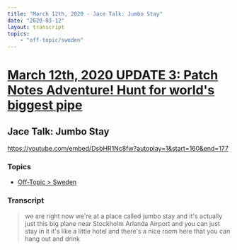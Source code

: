 ```yaml
---
title: "March 12th, 2020 - Jace Talk: Jumbo Stay"
date: "2020-03-12"
layout: transcript
topics: 
    - "off-topic/sweden"
---
```

# [March 12th, 2020 UPDATE 3: Patch Notes Adventure! Hunt for world's biggest pipe](../2020-03-12.md)
## Jace Talk: Jumbo Stay
https://youtube.com/embed/DsbHR1Nc8fw?autoplay=1&start=160&end=177
### Topics
* [Off-Topic > Sweden](../topics/off-topic/sweden.md)

### Transcript

> we are right now we're at a place called
> jumbo stay and it's actually just this
> big plane near Stockholm Arlanda Airport
> and you can just stay in it it's like a
> little hotel and there's a nice room
> here that you can hang out and drink
